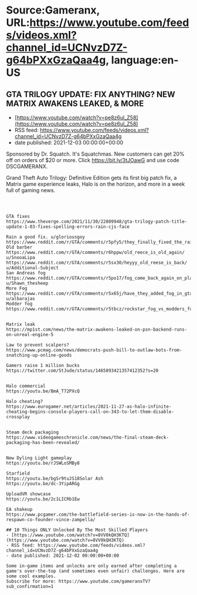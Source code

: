# Source:Gameranx, URL:https://www.youtube.com/feeds/videos.xml?channel_id=UCNvzD7Z-g64bPXxGzaQaa4g, language:en-US

## GTA TRILOGY UPDATE: FIX ANYTHING? NEW MATRIX AWAKENS LEAKED, & MORE
 - [https://www.youtube.com/watch?v=pe8z6ul_Z58](https://www.youtube.com/watch?v=pe8z6ul_Z58)
 - RSS feed: https://www.youtube.com/feeds/videos.xml?channel_id=UCNvzD7Z-g64bPXxGzaQaa4g
 - date published: 2021-12-03 00:00:00+00:00

Sponsored by Dr. Squatch. It's Squatchmas. New customers can get 20% off on orders of $20 or more. Click https://bit.ly/3tJOawG  and use code DSCGAMERANX.

Grand Theft Auto Trilogy: Definitive Edition gets its first big patch fix, a Matrix game experience leaks, Halo is on the horizon, and more in a week full of gaming news.




 ~~~~STORIES~~~~



GTA fixes
https://www.theverge.com/2021/11/30/22809948/gta-trilogy-patch-title-update-1-03-fixes-spelling-errors-rain-cjs-face

Rain a good fix. u/gloriousgoy
https://www.reddit.com/r/GTA/comments/r5pfy5/they_finally_fixed_the_rain_with_latest_patch/
Old barber 
https://www.reddit.com/r/GTA/comments/r6hppw/old_reece_is_old_again/  u/SnooaLipa
https://www.reddit.com/r/GTA/comments/r5sx30/heyyy_old_reese_is_back/ u/Additional-Subject
San Andreas fog
https://www.reddit.com/r/GTA/comments/r5po17/fog_come_back_again_on_playstation_new_update/  u/Shawn_thesheep
More Fog
https://www.reddit.com/r/GTA/comments/r5x65j/have_they_added_fog_in_gta_3_too/ u/albarajas
Modder fog
https://www.reddit.com/r/GTA/comments/r5tbcz/rockstar_fog_vs_modders_fog/


Matrix leak
https://mp1st.com/news/the-matrix-awakens-leaked-on-psn-backend-runs-on-unreal-engine-5

Law to prevent scalpers? 
https://www.pcmag.com/news/democrats-push-bill-to-outlaw-bots-from-snatching-up-online-goods

Gamers raise 1 million bucks
https://twitter.com/StJude/status/1465893421357412352?s=20


Halo commercial
https://youtu.be/BmA_T72PXcQ

Halo cheating?
https://www.eurogamer.net/articles/2021-11-27-as-halo-infinite-cheating-begins-console-players-call-on-343-to-let-them-disable-crossplay


Steam deck packaging 
https://www.videogameschronicle.com/news/the-final-steam-deck-packaging-has-been-revealed/


New Dyling Light gameplay
https://youtu.be/rJSWLoSMBy8

Starfield
https://youtu.be/bgSr9tuJS18Solar Ash 
https://youtu.be/dc-3YipARGg

UploadVR showcase
https://youtu.be/2c1LICRb1Ew

EA shakeup
https://www.pcgamer.com/the-battlefield-series-is-now-in-the-hands-of-respawn-co-founder-vince-zampella/

## 10 Things ONLY Unlocked By The Most Skilled Players
 - [https://www.youtube.com/watch?v=8VV0kQH3KTQ](https://www.youtube.com/watch?v=8VV0kQH3KTQ)
 - RSS feed: https://www.youtube.com/feeds/videos.xml?channel_id=UCNvzD7Z-g64bPXxGzaQaa4g
 - date published: 2021-12-02 00:00:00+00:00

Some in-game items and unlocks are only earned after completing a game's over-the-top (and sometimes even unfair) challenges. Here are some cool examples.
Subscribe for more: https://www.youtube.com/gameranxTV?sub_confirmation=1

